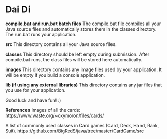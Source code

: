 # Dai Di
**compile.bat and run.bat batch files**
The compile.bat file compiles all your Java source files and automatically stores them in the classes directory. The run.bat runs your application.

**src**
This directory contains all your Java source files.

**classes**
This directory should be left empty during submission. After compile.bat runs, the class files will be stored here automatically.

**images**
This directory contains any image files used by your application. It will be empty if you build a console application.

**lib (if using any external libraries)**
This directory contains any jar files that you use for your application.

Good luck and have fun! :)

**References**
Images of all the cards: https://www.waste.org/~oxymoron/files/cards/

A list of commonly used classes in Card games (Card, Deck, Hand, Rank, Suit). https://github.com/BigRedS/java/tree/master/CardGame/src
